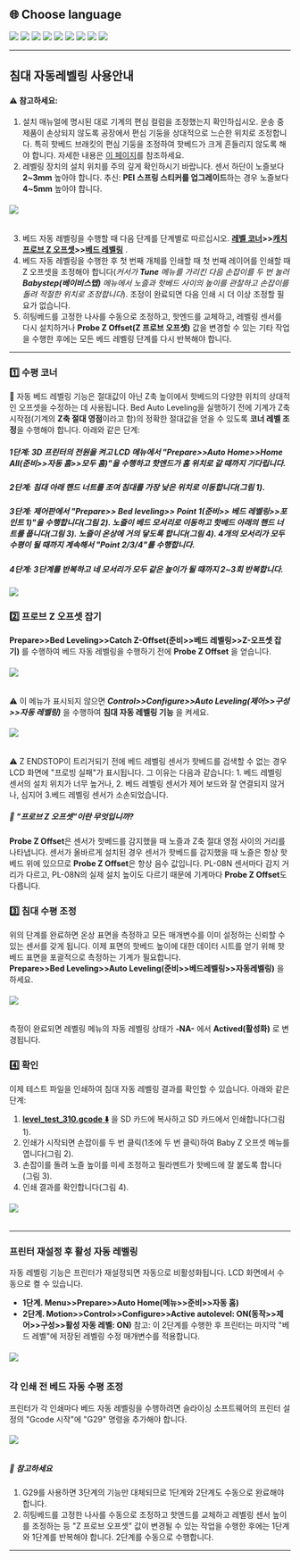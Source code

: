 ﻿## <a id="choose-language">:globe_with_meridians: Choose language </a>
[![](../../lanpic/EN.png)](https://github.com/ZONESTAR3D/Z8P/blob/main/Z8P-MK2/2-Operation_Guide/Bed_Auto_Leveling/readme.md)
[![](../../lanpic/ES.png)](https://github.com/ZONESTAR3D/Z8P/blob/main/Z8P-MK2/2-Operation_Guide/Bed_Auto_Leveling/readme-es.md)
[![](../../lanpic/PT.png)](https://github.com/ZONESTAR3D/Z8P/blob/main/Z8P-MK2/2-Operation_Guide/Bed_Auto_Leveling/readme-pt.md)
[![](../../lanpic/FR.png)](https://github.com/ZONESTAR3D/Z8P/blob/main/Z8P-MK2/2-Operation_Guide/Bed_Auto_Leveling/readme-fr.md)
[![](../../lanpic/DE.png)](https://github.com/ZONESTAR3D/Z8P/blob/main/Z8P-MK2/2-Operation_Guide/Bed_Auto_Leveling/readme-de.md)
[![](../../lanpic/IT.png)](https://github.com/ZONESTAR3D/Z8P/blob/main/Z8P-MK2/2-Operation_Guide/Bed_Auto_Leveling/readme-it.md)
[![](../../lanpic/RU.png)](https://github.com/ZONESTAR3D/Z8P/blob/main/Z8P-MK2/2-Operation_Guide/Bed_Auto_Leveling/readme-ru.md)
[![](../../lanpic/JP.png)](https://github.com/ZONESTAR3D/Z8P/blob/main/Z8P-MK2/2-Operation_Guide/Bed_Auto_Leveling/readme-jp.md)
[![](../../lanpic/KR.png)](https://github.com/ZONESTAR3D/Z8P/blob/main/Z8P-MK2/2-Operation_Guide/Bed_Auto_Leveling/readme-kr.md)
<!-- [![](../../lanpic/SA.png)](https://github.com/ZONESTAR3D/Z8P/blob/main/Z8P-MK2/2-Operation_Guide/Bed_Auto_Leveling/readme-ar.md) -->

----
## 침대 자동레벨링 사용안내
#### :warning: 참고하세요:
1. 설치 매뉴얼에 명시된 대로 기계의 편심 컬럼을 조정했는지 확인하십시오. 운송 중 제품이 손상되지 않도록 공장에서 편심 기둥을 상대적으로 느슨한 위치로 조정합니다. 특히 핫베드 브래킷의 편심 기둥을 조정하여 핫베드가 크게 흔들리지 않도록 해야 합니다. 자세한 내용은 [이 페이지][ECCENTRIC]를 참조하세요.
2. 레벨링 장치의 설치 위치를 주의 깊게 확인하시기 바랍니다. 센서 하단이 노즐보다 **2~3mm** 높아야 합니다. 추신: **PEI 스프링 스티커를 업그레이드**하는 경우 노즐보다 **4~5mm** 높아야 합니다.
###### ![](./install.jpg)
3. 베드 자동 레벨링을 수행할 때 다음 단계를 단계별로 따르십시오. **[레벨 코너](#step1)>>[캐치 프로브 Z 오프셋](#step2)>>[베드 레벨링](#step3)** .
4. 베드 자동 레벨링을 수행한 후 첫 번째 개체를 인쇄할 때 첫 번째 레이어를 인쇄할 때 Z 오프셋을 조정해야 합니다(*커서가 **Tune** 메뉴를 가리킨 다음 손잡이를 두 번 눌러 **Babystep(베이비스텝)** 메뉴에서 노즐과 핫베드 사이의 높이를 관찰하고 손잡이를 돌려 적절한 위치로 조정합니다*). 조정이 완료되면 다음 인쇄 시 더 이상 조정할 필요가 없습니다.
5. 히팅베드를 고정한 나사를 수동으로 조정하고, 핫엔드를 교체하고, 레벨링 센서를 다시 설치하거나 **Probe Z Offset(Z 프로브 오프셋)** 값을 변경할 수 있는 기타 작업을 수행한 후에는 모든 베드 레벨링 단계를 다시 반복해야 합니다.

-----
### <a id="step1"> :one: 수평 코너</a>
:loudspeaker: 자동 베드 레벨링 기능은 절대값이 아닌 Z축 높이에서 핫베드의 다양한 위치의 상대적인 오프셋을 수정하는 데 사용됩니다. Bed Auto Leveling을 실행하기 전에 기계가 Z축 시작점(기계의 **Z축 절대 영점**이라고 함)의 정확한 절대값을 얻을 수 있도록 **코너 레벨 조정**을 수행해야 합니다. 아래와 같은 단계:
##### 1단계: 3D 프린터의 전원을 켜고 LCD 메뉴에서 "Prepare>>Auto Home>>Home All(준비>>자동 홈>>모두 홈)"을 수행하고 핫엔드가 홈 위치로 갈 때까지 기다립니다.
##### 2단계: 침대 아래 핸드 너트를 조여 침대를 가장 낮은 위치로 이동합니다(그림 1).
##### 3단계: 제어판에서 "Prepare>> Bed leveling>> Point 1(준비>> 베드 레벨링>>포인트 1)"을 수행합니다(그림 2). 노즐이 베드 모서리로 이동하고 핫베드 아래의 핸드 너트를 풉니다(그림 3). 노즐이 온상에 거의 닿도록 합니다(그림 4). 4개의 모서리가 모두 수평이 될 때까지 계속해서 "Point 2/3/4"를 수행합니다.
##### 4단계: 3단계를 반복하고 네 모서리가 모두 같은 높이가 될 때까지 2~3회 반복합니다.
![](1.png)

### <a id="step2"> :two: 프로브 Z 오프셋 잡기</a>
**Prepare>>Bed Leveling>>Catch Z-Offset(준비>>베드 레벨링>>Z-오프셋 잡기)** 를 수행하여 베드 자동 레벨링을 수행하기 전에 **Probe Z Offset** 을 얻습니다.
###### ![](3.png)
:warning: 이 메뉴가 표시되지 않으면 ***Control>>Configure>>Auto Leveling(제어>>구성>>자동 레벨링)*** 을 수행하여 **침대 자동 레벨링 기능** 을 켜세요.
###### ![](2.png)
:warning: Z ENDSTOP이 트리거되기 전에 베드 레벨링 센서가 핫베드를 검색할 수 없는 경우 LCD 화면에 "프로빙 실패"가 표시됩니다. 그 이유는 다음과 같습니다: 1. 베드 레벨링 센서의 설치 위치가 너무 높거나, 2. 베드 레벨링 센서가 제어 보드와 잘 연결되지 않거나, 심지어 3.베드 레벨링 센서가 소손되었습니다.     
##### :pushpin: "프로브 Z 오프셋"이란 무엇입니까?
**Probe Z Offset**은 센서가 핫베드를 감지했을 때 노즐과 Z축 절대 영점 사이의 거리를 나타냅니다.
센서가 올바르게 설치된 경우 센서가 핫베드를 감지했을 때 노즐은 항상 핫베드 위에 있으므로 **Probe Z Offset**은 항상 음수 값입니다. PL-08N 센서마다 감지 거리가 다르고, PL-08N의 실제 설치 높이도 다르기 때문에 기계마다 **Probe Z Offset**도 다릅니다.

### <a id="step3"> :three: 침대 수평 조정 </a>
위의 단계를 완료하면 온상 표면을 측정하고 모든 매개변수를 이미 설정하는 신뢰할 수 있는 센서를 갖게 됩니다. 이제 표면의 핫베드 높이에 대한 데이터 시트를 얻기 위해 핫베드 표면을 포괄적으로 측정하는 기계가 필요합니다.     
**Prepare>>Bed Leveling>>Auto Leveling(준비>>베드레벨링>>자동레벨링)** 을 하세요.
###### ![](4.png)
측정이 완료되면 레벨링 메뉴의 자동 레벨링 상태가 **-NA-** 에서 **Actived(활성화)** 로 변경됩니다.

### :four: 확인
이제 테스트 파일을 인쇄하여 침대 자동 레벨링 결과를 확인할 수 있습니다. 아래와 같은 단계:
1. **[level_test_310.gcode :arrow_down:](./level_test_310.zip)** 을 SD 카드에 복사하고 SD 카드에서 인쇄합니다(그림 1).
2. 인쇄가 시작되면 손잡이를 두 번 클릭(1초에 두 번 클릭)하여 Baby Z 오프셋 메뉴를 엽니다(그림 2).
3. 손잡이를 돌려 노즐 높이를 미세 조정하고 필라멘트가 핫베드에 잘 붙도록 합니다(그림 3).
4. 인쇄 결과를 확인합니다(그림 4).
###### ![](5.png)

-----
### 프린터 재설정 후 활성 자동 레벨링
자동 레벨링 기능은 프린터가 재설정되면 자동으로 비활성화됩니다. LCD 화면에서 수동으로 켤 수 있습니다.
- **1단계. Menu>>Prepare>>Auto Home(메뉴>>준비>>자동 홈)**
- **2단계. Motion>>Control>>Configure>>Active autolevel: ON(동작>>제어>>구성>>활성 자동 레벨: ON)**
참고: 이 2단계를 수행한 후 프린터는 마지막 "베드 레벨"에 저장된 레벨링 수정 매개변수를 적용합니다.
###### ![](6.png)

### 각 인쇄 전 베드 자동 수평 조정
프린터가 각 인쇄마다 베드 자동 레벨링을 수행하려면 슬라이싱 소프트웨어의 프린터 설정의 "Gcode 시작"에 "G29" 명령을 추가해야 합니다.
###### ![](7.png)
##### :pushpin: 참고하세요
1. G29를 사용하면 3단계의 기능만 대체되므로 1단계와 2단계도 수동으로 완료해야 합니다.
2. 히팅베드를 고정한 나사를 수동으로 조정하고 핫엔드를 교체하고 레벨링 센서 높이를 조정하는 등 "Z 프로브 오프셋" 값이 변경될 수 있는 작업을 수행한 후에는 1단계와 1단계를 반복해야 합니다. 2단계를 수동으로 수행합니다.

----

[ECCENTRIC]: https://github.com/ZONESTAR3D/Z8P/tree/main/Z8P-MK2/1-Installation_Guide#8-tune-the-eccentric-columns